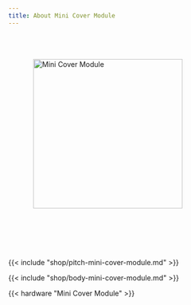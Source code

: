```yaml
---
title: About Mini Cover Module
---
```


<style>
.module-pitch img {
    margin: 50px;
}
.module-pitch p {
    margin-top: 50px;
}
</style>

<div class="clearfix module-pitch">
<img class="pull-left" src="mini-cover-module.png" alt="Mini Cover Module" width="300">
<p>{{< include "shop/pitch-mini-cover-module.md" >}}</p>
</div>

{{< include "shop/body-mini-cover-module.md" >}}

{{< hardware "Mini Cover Module" >}}
